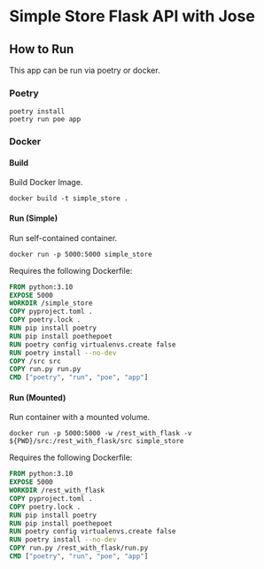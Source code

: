 # Simple Store Flask API with Jose

## How to Run
This app can be run via poetry or docker.

### Poetry
```commandline
poetry install
poetry run poe app
```

### Docker
#### Build
Build Docker Image.
```commandline
docker build -t simple_store .
```
#### Run (Simple)
Run self-contained container.
```commandline
docker run -p 5000:5000 simple_store
```
Requires the following Dockerfile:
```dockerfile
FROM python:3.10
EXPOSE 5000
WORKDIR /simple_store
COPY pyproject.toml .
COPY poetry.lock .
RUN pip install poetry
RUN pip install poethepoet
RUN poetry config virtualenvs.create false
RUN poetry install --no-dev
COPY /src src
COPY run.py run.py
CMD ["poetry", "run", "poe", "app"]
```
#### Run (Mounted)
Run container with a mounted volume.
```commandline
docker run -p 5000:5000 -w /rest_with_flask -v ${PWD}/src:/rest_with_flask/src simple_store
```
Requires the following Dockerfile:
```dockerfile
FROM python:3.10
EXPOSE 5000
WORKDIR /rest_with_flask
COPY pyproject.toml .
COPY poetry.lock .
RUN pip install poetry
RUN pip install poethepoet
RUN poetry config virtualenvs.create false
RUN poetry install --no-dev
COPY run.py /rest_with_flask/run.py
CMD ["poetry", "run", "poe", "app"]
```
